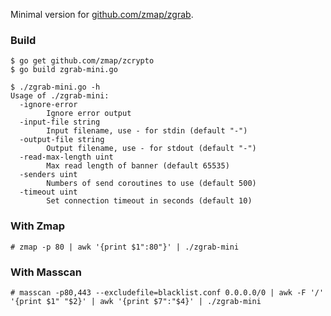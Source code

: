 Minimal version for [github.com/zmap/zgrab](https://github.com/zmap/zgrab).

### Build

```
$ go get github.com/zmap/zcrypto
$ go build zgrab-mini.go

$ ./zgrab-mini.go -h
Usage of ./zgrab-mini:
  -ignore-error
    	Ignore error output
  -input-file string
    	Input filename, use - for stdin (default "-")
  -output-file string
    	Output filename, use - for stdout (default "-")
  -read-max-length uint
    	Max read length of banner (default 65535)
  -senders uint
    	Numbers of send coroutines to use (default 500)
  -timeout uint
    	Set connection timeout in seconds (default 10)
```

### With Zmap

```
# zmap -p 80 | awk '{print $1":80"}' | ./zgrab-mini
```

### With Masscan

```
# masscan -p80,443 --excludefile=blacklist.conf 0.0.0.0/0 | awk -F '/' '{print $1" "$2}' | awk '{print $7":"$4}' | ./zgrab-mini
```